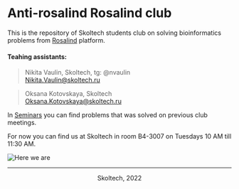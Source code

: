 # Anti-rosalind Rosalind club

This is the repository of Skoltech students club on solving bioinformatics problems from [Rosalind](https://rosalind.info/problems/locations/) platform.

#### Teahing assistants:

> Nikita Vaulin, Skoltech, tg: @nvaulin <br />
> Nikita.Vaulin@skoltech.ru

> Oksana Kotovskaya, Skoltech <br />
> Oksana.Kotovskaya@skoltech.ru

In [Seminars](https://github.com/ombystoma-young/rosalind-club/tree/main/Seminars) you can find problems that was solved on previous club meetings.  

For now you can find us at Skoltech in room B4-3007 on Tuesdays 10 AM till 11:30 AM.

![Here we are](/relative/path/to/TAs.jpg?raw=true "Here we are")

---
<div align="center">Skoltech, 2022</div>
